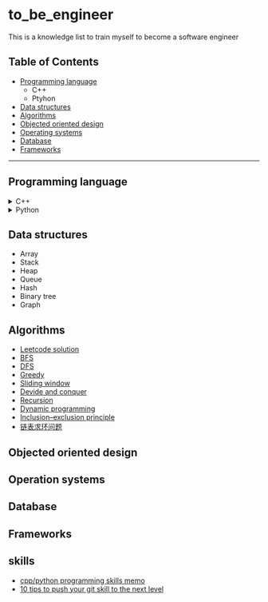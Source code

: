 # to_be_engineer
This is a knowledge list to train myself to become a software engineer

## Table of Contents
- [Programming language](#Programming-language)
    - C++
    - Ptyhon
- [Data structures](#Data-structures)
- [Algorithms](#Algorithms)
- [Objected oriented design](#Objected-oriented-design)
- [Operating systems](#Operating-system)
- [Database](#Database)
- [Frameworks](#Frameworks)

---
## Programming language
<details>
<summary> C++ </summary>

- [Basic concept](https://docs.google.com/document/d/19AGNYE2LrmcZ_VdZwMtVlG0HvRy596u21V2EvWdJrFg/edit#heading=h.szzju492mj2r)
- [Self-memo](https://github.com/penglaige/to_be_engineer/blob/master/leetcode/README.md)
</details>

<details>
<summary> Python </summary>

- Basic concept
- [Self-memo](https://github.com/penglaige/to_be_engineer/blob/master/leetcode/README.md)
</details>

## Data structures
- Array
- Stack
- Heap
- Queue
- Hash
- Binary tree
- Graph

## Algorithms
- [Leetcode solution](https://github.com/penglaige/to_be_engineer/tree/master/leetcode)
- [BFS]()
- [DFS]()
- [Greedy]()
- [Sliding window](https://www.techiedelight.com/sliding-window-problems/)
- [Devide and conquer]()
- [Recursion]()
- [Dynamic programming]()
- [Inclusion–exclusion principle](https://blog.csdn.net/xianglunxi/article/details/9310105)
- [链表求环问题](https://github.com/penglaige/to_be_engineer/blob/master/leetcode/141.md)
## Objected oriented design

## Operation systems

## Database


## Frameworks

## skills 
+ [cpp/python programming skills memo](https://github.com/penglaige/to_be_engineer/blob/master/leetcode/README.md)
+ [10 tips to push your git skill to the next level](https://www.sitepoint.com/10-tips-git-next-level/)
